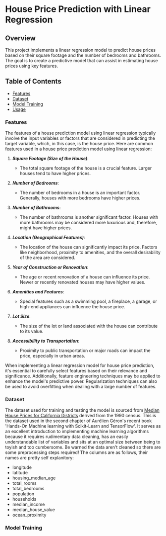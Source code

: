 # House Price Prediction with Linear Regression

## Overview
This project implements a linear regression model to predict house prices based on their square footage and the number of bedrooms and bathrooms. The goal is to create a predictive model that can assist in estimating house prices using key features.

## Table of Contents

- [Features](#features)
- [Dataset](#dataset)
- [Model Training](#model-training)
- [Usage](#usage)

### Features 

The features of a house prediction model using linear regression typically involve the input variables or factors that are considered in predicting the target variable, which, in this case, is the house price. Here are common features used in a house price prediction model using linear regression:

1. ***Square Footage (Size of the House)***:
   - The total square footage of the house is a crucial feature. Larger houses tend to have higher prices.

2. ***Number of Bedrooms***:
   - The number of bedrooms in a house is an important factor. Generally, houses with more bedrooms have higher prices.

3. ***Number of Bathrooms***:
   - The number of bathrooms is another significant factor. Houses with more bathrooms may be considered more luxurious and, therefore, might have higher prices.

4. ***Location (Geographical Features)***:
   - The location of the house can significantly impact its price. Factors like neighborhood, proximity to amenities, and the overall desirability of the area are considered.

5. ***Year of Construction or Renovation***:
   - The age or recent renovation of a house can influence its price. Newer or recently renovated houses may have higher values.

6. ***Amenities and Features***:
   - Special features such as a swimming pool, a fireplace, a garage, or high-end appliances can influence the house price.

7. ***Lot Size***:
   - The size of the lot or land associated with the house can contribute to its value.

8. ***Accessibility to Transportation***:
   - Proximity to public transportation or major roads can impact the price, especially in urban areas.

When implementing a linear regression model for house price prediction, it's essential to carefully select features based on their relevance and significance. Additionally, feature engineering techniques may be applied to enhance the model's predictive power. Regularization techniques can also be used to avoid overfitting when dealing with a large number of features.

### Dataset
The dataset used for training and testing the model is sourced from [Median House Prices for California Districts](https://www.kaggle.com/datasets/camnugent/california-housing-prices) derived from the 1990 census.
This is the dataset used in the second chapter of Aurélien Géron's recent book 'Hands-On Machine learning with Scikit-Learn and TensorFlow'. It serves as an excellent introduction to implementing machine learning algorithms because it requires rudimentary data cleaning, has an easily understandable list of variables and sits at an optimal size between being to toyish and too cumbersome.
Be warned the data aren't cleaned so there are some preprocessing steps required! The columns are as follows, their names are pretty self explanitory:

- longitude
- latitude
- housing_median_age
- total_rooms
- total_bedrooms
- population
- households
- median_income
- median_house_value
- ocean_proximity

### Model Training
